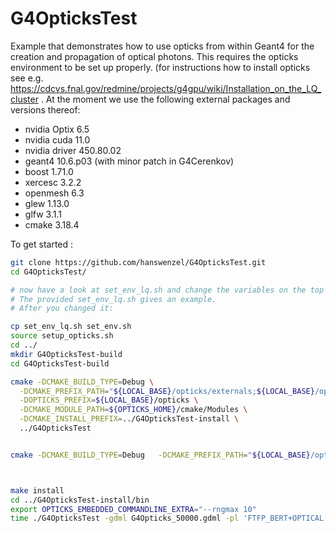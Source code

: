 # G4OpticksTest
Example that demonstrates how to use opticks from within Geant4 for the creation and propagation of optical photons. This requires the opticks environment to be set up properly. (for instructions how to install opticks see e.g. https://cdcvs.fnal.gov/redmine/projects/g4gpu/wiki/Installation_on_the_LQ_cluster . At the moment we use the following external packages and versions thereof:  

- nvidia Optix 6.5
- nvidia cuda 11.0
- nvidia driver 450.80.02
- geant4 10.6.p03  (with minor patch in G4Cerenkov)
- boost 1.71.0
- xercesc 3.2.2
- openmesh 6.3
- glew 1.13.0
- glfw 3.1.1
- cmake 3.18.4

To get started : 

```bash
git clone https://github.com/hanswenzel/G4OpticksTest.git
cd G4OpticksTest/

# now have a look at set_env_lq.sh and change the variables on the top to point to the opticks installation you want to use and change it accordingly.
# The provided set_env_lq.sh gives an example.
# After you changed it:

cp set_env_lq.sh set_env.sh
source setup_opticks.sh 
cd ../
mkdir G4OpticksTest-build
cd G4OpticksTest-build

cmake -DCMAKE_BUILD_TYPE=Debug \
  -DCMAKE_PREFIX_PATH="${LOCAL_BASE}/opticks/externals;${LOCAL_BASE}/opticks" \
  -DOPTICKS_PREFIX=${LOCAL_BASE}/opticks \
  -DCMAKE_MODULE_PATH=${OPTICKS_HOME}/cmake/Modules \
  -DCMAKE_INSTALL_PREFIX=../G4OpticksTest-install \
  ../G4OpticksTest


cmake -DCMAKE_BUILD_TYPE=Debug   -DCMAKE_PREFIX_PATH="${LOCAL_BASE}/opticks/externals;${LOCAL_BASE}/opticks"   -DOPTICKS_PREFIX=${LOCAL_BASE}/opticks   -DCMAKE_MODULE_PATH=${OPTICKS_HOME}/cmake/Modules   -DCMAKE_INSTALL_PREFIX=../G4OpticksTest-install   -DWITH_GEANT4_UIVIS=off  -DWITH_ROOT=off -DWITH_G4OPTICKS=off ../G4OpticksTest



make install
cd ../G4OpticksTest-install/bin
export OPTICKS_EMBEDDED_COMMANDLINE_EXTRA="--rngmax 10"
time ./G4OpticksTest -gdml G4Opticks_50000.gdml -pl 'FTFP_BERT+OPTICAL'  -macro muon_IO.mac
```
